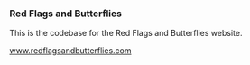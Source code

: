 ### Red Flags and Butterflies

This is the codebase for the Red Flags and Butterflies website.

www.redflagsandbutterflies.com